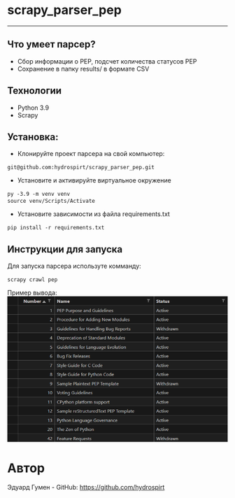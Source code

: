 # scrapy_parser_pep
---
## Что умеет парсер?
- Сбор информации о PEP, подсчет количества статусов PEP
- Сохранение в папку results/ в формате CSV

## Технологии
- Python 3.9
- Scrapy

## Установка:
- Клонируйте проект парсера на свой компьютер:
```
git@github.com:hydrospirt/scrapy_parser_pep.git
```
- Установите и активируйте виртуальное окружение
```
py -3.9 -m venv venv
source venv/Scripts/Activate
```
- Установите зависимости из файла requirements.txt
```
pip install -r requirements.txt
```
## Инструкции для запуска
Для запуска парсера используте комманду:
```
scrapy crawl pep
```
Пример вывода:
![Результат Парсинга](https://github.com/hydrospirt/scrapy_parser_pep/blob/main/example.png?raw=true)

# Автор
Эдуард Гумен - GitHub: https://github.com/hydrospirt